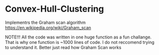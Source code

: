 # Convex-Hull-Clustering
 
Implementrs the Graham scan algorithm https://en.wikipedia.org/wiki/Graham_scan

NOTE!!! All the code was written in one huge function as a fun challange. That is why one function is ~1000 lines of code. I do not reccomend trying to understand it. Better just read how Graham Scan works

